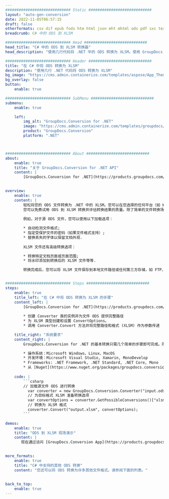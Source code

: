 ```yaml
---
############################# Static ############################
layout: "auto-gen-conversion"
date: 2022-11-05T06:57:15
draft: false
otherformats: csv dif epub fods htm html json mht mhtml ods pdf sxc tex tsv xlam xls xlsb xlsm xlsx xlt xltm xltx xml xps
breadcrumb: C# 中的 ODS 到 XLSM

############################# Head ############################
head_title: "C# 中的 ODS 到 XLSM 转换器"
head_description: "使用几行代码将 .NET 中的 ODS 转换为 XLSM。使用 GroupDocs 文档转换 API 转换 160 多种文件格式。"

############################# Header ############################
title: "在 C# 中将 ODS 转换为 XLSM"
description: "使用几行 .NET 代码将 ODS 转换为 XLSM"
bg_image: "https://cms.admin.containerize.com/templates/aspose/App_Themes/V3/images/bg/header1.png"
bg_overlay: false
button:
    enable: true

############################# SubMenu ############################
submenu:
    enable: true

    left:
        img_alt: "GroupDocs.Conversion for .NET"
        image: "https://cms.admin.containerize.com/templates/groupdocs/images/product-logos/90x90-noborder/groupdocs-conversion-net.png"
        product: "GroupDocs.Conversion"
        platform: ".NET"



############################# About ############################
about:
    enable: true
    title: "关于 GroupDocs.Conversion for .NET API"
    content: |
        [GroupDocs.Conversion for .NET](https://products.groupdocs.com/conversion/net/)可用于转换Microsoft Word、Excel、PowerPoint、PDF、Visio等格式。 GroupDocs.Conversion 是一个独立的 API，适用于需要高性能的后端和内部系统。它不依赖于任何软件，例如 Microsoft 或 Open Office。
    

overview:
    enable: true
    content: |
        轻松将您的 ODS 文件转换为 .NET 中的 XLSM。您可以在您选择的任何平台（如 Windows、Linux、macOS）中仅使用几行 C# 代码行。
        您可以免费试用 ODS 到 XLSM 转换并评估转换结果的质量。除了简单的文件转换场景，您还可以尝试更高级的选项来加载源 ODS 文件和保存输出 XLSM 结果。 
        
        例如，对于源 ODS 文件，您可以使用以下加载选项：

        * 自动检测文件格式;
        * 指定受保护文件的密码（如果文件格式支持）;
        * 替换丢失的字体以保留文档外观.
        
        XLSM 文件还有高级转换选项：

        * 转换特定文档页面或页面范围;
        * 将水印添加到转换后的 XLSM 文件等等.

        转换完成后，您可以将 XLSM 文件保存到本地文件路径或任何第三方存储，如 FTP、Amazon S3、Google Drive、Dropbox 等。请注意 - 将 ODS 转换为 XLSM 无需安装任何额外的软件 - 如 MS Office、Open Office、Adobe Acrobat Reader 等。


############################# Steps ############################
steps:
    enable: true
    title_left: "在 C# 中将 ODS 转换为 XLSM 的步骤"
    content_left: |
        [GroupDocs.Conversion for .NET](https://products.groupdocs.com/conversion/net/) 使开发人员只需几行代码即可轻松地将 ODS 文件转换为 XLSM。
        
        * 创建 Converter 类的实例并为文件 ODS 提供完整路径
        * 为 XLSM 类型创建和设置 ConvertOptions。
        * 调用 Converter.Convert 方法并将完整路径和格式 (XLSM) 作为参数传递

    title_right: "系统要求"
    content_right: |
        GroupDocs.Conversion for .NET 的基本转换只需几个简单的步骤即可完成。所有主要平台和操作系统都支持我们的 API。在执行以下代码之前，请确保您的系统上安装了以下先决条件。

        * 操作系统：Microsoft Windows、Linux、MacOS
        * 开发环境：Microsoft Visual Studio, Xamarin, MonoDevelop
        * Frameworks: .NET Framework, .NET Standard, .NET Core, Mono
        * 从 [Nuget](https://www.nuget.org/packages/groupdocs.conversion) 获取最新的 GroupDocs.Conversion for .NET
         
    code: |
        ```csharp    
        // 加载源文件 ODS 进行转换
          var converter = new GroupDocs.Conversion.Converter("input.ods");
          // 为目标格式 XLSM 准备转换选项
          var convertOptions = converter.GetPossibleConversions()["xlsm"].ConvertOptions;
          // 转换为 XLSM 格式
          converter.Convert("output.xlsm", convertOptions);
        ```

demos:
    enable: true
    title: "ODS 到 XLSM 现场演示"
    content: |
       现在通过访问 [GroupDocs.Conversion App](https://products.groupdocs.app/conversion/family) 网站将 ODS 转换为 XLSM。在线演示具有以下优点
          

more_formats:
    enable: true
    title: "C# 中支持的其他 ODS 转换"
    content: "您还可以将 ODS 转换为许多其他文件格式。请参阅下面的列表。"
       
       
back_to_top:
    enable: true
---
```

